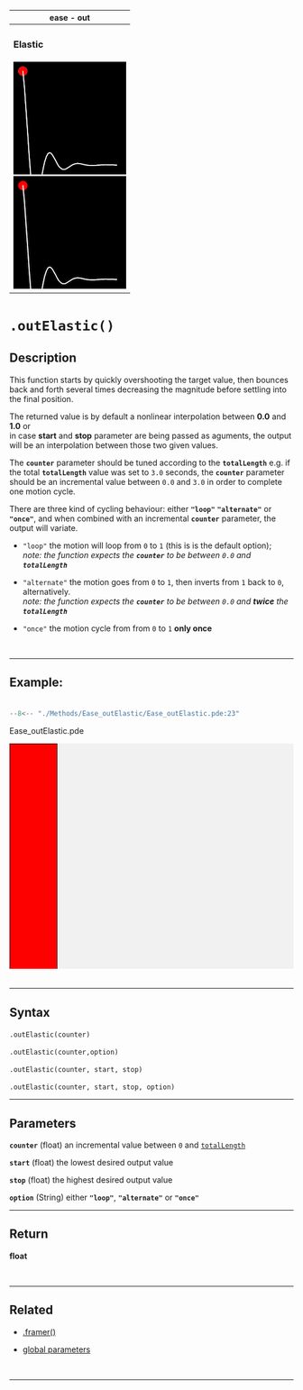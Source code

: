  <div class="table">
    <table>
        <thead>
            <tr>
                <th colspan="1">ease - out</th>
            </tr>
        </thead>
        <tbody>
            <tr>
                <td colspan="3"><h3>Elastic</h3></td>
            </tr>
            <tr>
                <td>
                    <div class="gifImg">
                        <img src="../images/curve/Ease_outElastic.gif" alt="Demo" />
                    </div>
                    <div class="fixImg">
                        <img src="../images/curve/Ease_outElastic.png" alt="Demo" />
                    </div>
                </td>
            </tr>
        </tbody>
    </table>
 </div>

# `.outElastic()`

## Description

This function starts by quickly overshooting the target value, then bounces back and forth several times decreasing the magnitude before settling into the final position.

The returned value is by default a nonlinear interpolation between **0.0** and **1.0** or  
in case **start** and **stop** parameter are being passed as aguments, the output will be an interpolation between those two given values.

The **`counter`** parameter should be tuned according to the **`totalLength`**
e.g. if the total **`totalLength`** value was set to `3.0` seconds, the **`counter`** parameter should be an incremental value between `0.0` and `3.0` in order to complete one motion cycle.

There are three kind of cycling behaviour: either **`"loop"`** **`"alternate"`** or **`"once"`**, and when combined with an incremental **`counter`** parameter, the output will variate.

- `"loop"` the motion will loop from `0` to `1` (this is is the default option);  
  _note: the function expects the **`counter`** to be between `0.0` and **`totalLength`**_

- `"alternate"` the motion goes from `0` to `1`, then inverts from `1` back to `0`, alternatively.  
  _note: the function expects the **`counter`** to be between `0.0` and **twice** the **`totalLength`**_

- `"once"` the motion cycle from from `0` to `1` **only once**

<br>

---

## Example:

```java hl_lines="18"  title="Ease_outElastic.pde"

--8<-- "./Methods/Ease_outElastic/Ease_outElastic.pde:23"

```

<div class="exampleWindow">
  <div class="title">
      <div class="dot red"></div>
      <div class="dot amber"></div>
      <div class="dot green"></div>
        <p >Ease_outElastic.pde</p>
  </div>

<img src="../images/methods/ease_outElastic_method.gif" alt="ease_outElastic_method" width="600" height="400">

</div>
<br>

---

## Syntax

`.outElastic(counter)`

`.outElastic(counter,option)`

`.outElastic(counter, start, stop)`

`.outElastic(counter, start, stop, option)`

---

## Parameters

**`counter`** (float) an incremental value between `0` and [`totalLength`](../globalParameters.md#totallength)

**`start`** (float) the lowest desired output value

**`stop`** (float) the highest desired output value

**`option`** (String) either **`"loop"`**, **`"alternate"`** or **`"once"`**

---

## Return

**float**

<br>

---

## Related

- [.framer()](../tools/framer.md)

- [global parameters](../globalParameters.md)

<br>

---
